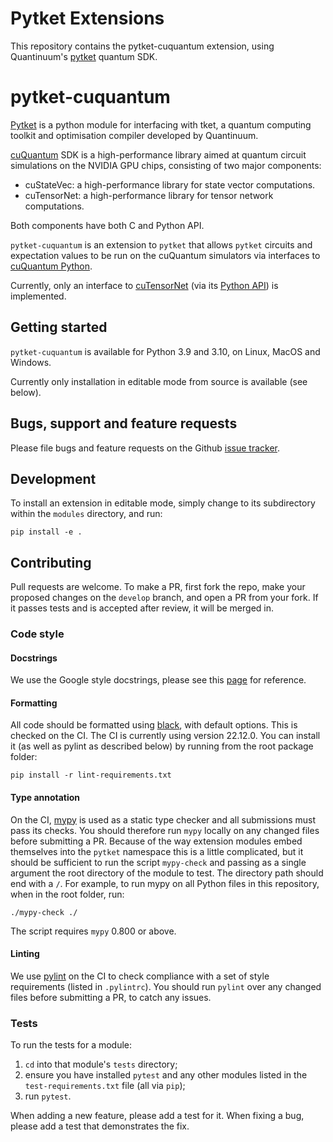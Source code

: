 # Pytket Extensions

This repository contains the pytket-cuquantum extension, using Quantinuum's
[pytket](https://cqcl.github.io/tket/pytket/api/index.html) quantum SDK.

# pytket-cuquantum

[Pytket](https://cqcl.github.io/tket/pytket/api/index.html) is a python module for interfacing
with tket, a quantum computing toolkit and optimisation compiler developed by Quantinuum.

[cuQuantum](https://docs.nvidia.com/cuda/cuquantum/index.html) SDK is a high-performance library
aimed at quantum circuit simulations on the NVIDIA GPU chips, consisting of two major components:
 - cuStateVec: a high-performance library for state vector computations.
 - cuTensorNet: a high-performance library for tensor network computations.

Both components have both C and Python API.

`pytket-cuquantum` is an extension to `pytket` that allows `pytket` circuits and expectation values to be
run on the cuQuantum simulators via interfaces to [cuQuantum Python](https://docs.nvidia.com/cuda/cuquantum/python/index.html).

Currently, only an interface to [cuTensorNet](https://docs.nvidia.com/cuda/cuquantum/cutensornet/index.html) (via its [Python API](https://docs.nvidia.com/cuda/cuquantum/python/api/index.html)) is implemented.

## Getting started

`pytket-cuquantum` is available for Python 3.9 and 3.10, on Linux, MacOS and
Windows. 

Currently only installation in editable mode from source is available (see below).

## Bugs, support and feature requests

Please file bugs and feature requests on the Github
[issue tracker](https://github.com/CQCL/pytket-cuquantum/issues).

## Development

To install an extension in editable mode, simply change to its subdirectory
within the `modules` directory, and run:

```shell
pip install -e .
```

## Contributing

Pull requests are welcome. To make a PR, first fork the repo, make your proposed
changes on the `develop` branch, and open a PR from your fork. If it passes
tests and is accepted after review, it will be merged in.

### Code style

#### Docstrings

We use the Google style docstrings, please see this 
[page](https://sphinxcontrib-napoleon.readthedocs.io/en/latest/example_google.html) for
reference.

#### Formatting

All code should be formatted using
[black](https://black.readthedocs.io/en/stable/), with default options. This is
checked on the CI. The CI is currently using version 22.12.0. You can install it
(as well as pylint as described below) by running from the root package folder:

```shell
pip install -r lint-requirements.txt
```

#### Type annotation

On the CI, [mypy](https://mypy.readthedocs.io/en/stable/) is used as a static
type checker and all submissions must pass its checks. You should therefore run
`mypy` locally on any changed files before submitting a PR. Because of the way
extension modules embed themselves into the `pytket` namespace this is a little
complicated, but it should be sufficient to run the script `mypy-check`
and passing as a single argument the root directory of the module to test. The directory
path should end with a `/`. For example, to run mypy on all Python files in this
repository, when in the root folder, run:

```shell
./mypy-check ./
```
The script requires `mypy` 0.800 or above.

#### Linting

We use [pylint](https://pypi.org/project/pylint/) on the CI to check compliance
with a set of style requirements (listed in `.pylintrc`). You should run
`pylint` over any changed files before submitting a PR, to catch any issues.

### Tests

To run the tests for a module:

1. `cd` into that module's `tests` directory;
2. ensure you have installed `pytest` and any other modules listed in
the `test-requirements.txt` file (all via `pip`);
3. run `pytest`.

When adding a new feature, please add a test for it. When fixing a bug, please
add a test that demonstrates the fix.
